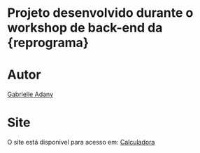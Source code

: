 # Projeto desenvolvido durante o workshop de back-end da {reprograma}

# Autor
[Gabrielle Adany](https://www.linkedin.com/in/gabrielle-adany/)

# Site
O site está disponivel para acesso em: [Calculadora](https://calculadora-workshop-gabrielle-adany.netlify.app/desafio.html)
